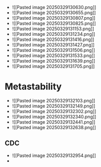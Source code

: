 - ![[Pasted image 20250329130630.png]]
- ![[Pasted image 20250329130655.png]]
- ![[Pasted image 20250329130807.png]]
- ![[Pasted image 20250329130825.png]]
- ![[Pasted image 20250329131153.png]]
- ![[Pasted image 20250329131234.png]]
- ![[Pasted image 20250329131416.png]]
- ![[Pasted image 20250329131427.png]]
- ![[Pasted image 20250329131506.png]]
- ![[Pasted image 20250329131533.png]]
- ![[Pasted image 20250329131639.png]]
- ![[Pasted image 20250329131705.png]]
# Metastability
- ![[Pasted image 20250329132103.png]]
- ![[Pasted image 20250329132149.png]]
- ![[Pasted image 20250329132302.png]]
- ![[Pasted image 20250329132340.png]]
- ![[Pasted image 20250329132441.png]]
- ![[Pasted image 20250329132638.png]]
## CDC
- ![[Pasted image 20250329132954.png]]
- 